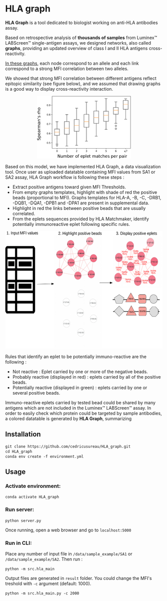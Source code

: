 # HLA graph

__HLA Graph__ is a tool dedicated to biologist working on anti-HLA antibodies assay. 

Based on retrospective analysis of __thousands of samples__ from Luminex™ LABScreen™ single-antigen assays, we designed networks, also called __graphs__, 
providing an updated overview of class I and II HLA antigens cross-reactivity. 

[In these graphs](https://raw.githubusercontent.com/cedricusureau/HLA_graph/master/figures/b15_exemple.png), each node correspond to an allele and each link correspond to a strong MFI correlation between two alleles. 

We showed that strong MFI correlation between different antigens reflect epitopic similarity (see figure below), and we assumed that drawing graphs is a good way to display cross-reactivity interaction.

<p align="center">
  <img width="300" height="200" src="https://raw.githubusercontent.com/cedricusureau/HLA_graph/master/figures/eplet_corr.png">
</p>

Based on this model, we have implemented HLA Graph, a data visualization tool. Once user as uploaded datatable containing MFI values from SA1 or SA2 assay, HLA Graph workflow is following these steps :
   - Extract positive antigens toward given MFI Thresholds.
   - From empty graphs templates, highlight with shade of red the positive beads (proportional to MFI). Graphs templates for HLA-A, -B, -C, -DRB1, -DQB1, -DQA1, -DPB1 and -DPA1 are present in supplemental data.
   - Highlight in red the links between positive beads that are usually correlated.
   - From the eplets sequences provided by HLA Matchmaker, identify potentially immunoreactive eplet following specific rules. 


<p align="center">
  <img width="550" height="375" src="https://raw.githubusercontent.com/cedricusureau/HLA_graph/master/figures/HLA_graph_Flowcharts.png">
</p>

Rules that identify an eplet to be potentially immuno-reactive are the following : 
   - Not reactive : Eplet carried by one or more of the negative beads.     
   - Probably reactive (displayed in red) : eplets carried by all of the positive beads.
   - Potentially reactive (displayed in green) : eplets carried by one or several positive beads. 

Immuno-reactive eplets carried by tested bead could be shared by many antigens which are not included in the Luminex™ LABScreen™ assay.
In order to easily check which protein could be targeted by sample antibodies, a colored datatable is generated by __HLA Graph__, summarizing 

## Installation 

```shell script
git clone https://github.com/cedricusureau/HLA_graph.git
cd HLA_graph
conda env create -f environment.yml
```

## Usage 


### Activate environment:
```shell script
conda activate HLA_graph
```

### Run server:
```shell script
python server.py
```
Once running, open a web browser and go to `localhost:5000`

### Run in CLI:

Place any number of input file in `/data/sample_example/SA1` or `/data/sample_example/SA2`. Then run :

```shell script
python -m src.hla_main
```
Output files are generated in `result` folder.
You could change the MFI's treshold with `-c` argument (default: 1000).

```shell script
python -m src.hla_main.py -c 2000
```
